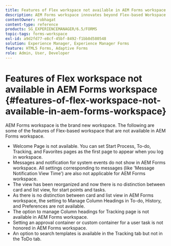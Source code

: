 ```yaml
---
title: Features of Flex workspace not available in AEM Forms workspace
description: AEM Forms workspace innovates beyond Flex-based Workspace. Read about the differences in features and capabilities.
contentOwner: robhagat
content-type: reference
products: SG_EXPERIENCEMANAGER/6.5/FORMS
topic-tags: forms-workspace
exl-id: a9d2fd77-e8cf-45bf-8492-f1bb8d580548
solution: Experience Manager, Experience Manager Forms
feature: HTML5 Forms, Adaptive Forms
role: Admin, User, Developer
---
```

# Features of Flex workspace not available in AEM Forms workspace {#features-of-flex-workspace-not-available-in-aem-forms-workspace}

AEM Forms workspace is the brand new workspace. The following are some of the features of Flex-based workspace that are not available in AEM Forms workspace.

* Welcome Page is not available. You can set Start Process, To-do, Tracking, and Favorites pages as the first page to appear when you log in workspace.
* Messages and notification for system events do not show in AEM Forms workspace. All settings corresponding to messages (like 'Message Notification View Time') are also not applicable for AEM Forms workspace.
* The view has been reorganized and now there is no distinction between card and list view, for start points and tasks.
* As there is no distinction between card and list view in AEM Forms workspace, the setting to Manage Column Headings in To-do, History, and Preferences are not available.
* The option to manage Column headings for Tracking page is not available in AEM Forms workspace.
* Setting an approval container or custom container for a user task is not honored in AEM Forms workspace.
* An option to search templates is available in the Tracking tab but not in the ToDo tab.
